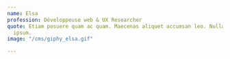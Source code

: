 ```yaml
---
name: Elsa
profession: Développeuse web & UX Researcher
quote: Etiam posuere quam ac quam. Maecenas aliquet accumsan leo. Nullam dapibus fermentum
  ipsum.
image: "/cms/giphy_elsa.gif"

---
```

